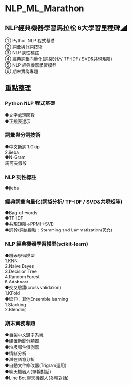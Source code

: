 # NLP_ML_Marathon
## NLP經典機器學習馬拉松 6大學習里程碑◢

① Python NLP 程式基礎<br>
② 詞彙與分詞技術<br>
③ NLP 詞性標註<br>
④ 經典詞彙向量化(詞袋分析/ TF-IDF / SVD&共現矩陣)<br>
⑤ NLP 經典機器學習模型<br>
⑥ 期末實務專題<br>

## 重點整理
### Python NLP 程式基礎<br>
●文字處理函數<br>
●正規表達示<br>
### 詞彙與分詞技術<br>
●中文斷詞
1.Ckip<br>
2.jieba<br>
●N-Gram<br>
馬可夫假設<br>
### NLP 詞性標註<br>
●jieba<br>
### 經典詞彙向量化(詞袋分析/ TF-IDF / SVD&共現矩陣)<br>
●Bag-of-words<br>
●TF-IDF<br>
●共現矩陣→PPMI→SVD<br>
●詞幹/詞條提取：Stemming and Lemmatization(英文)<br>
### NLP 經典機器學習模型(scikit-learn)<br>
●機器學習模型<br>
1.KNN<br>
2.Naive Bayes<br>
3.Decision Tree<br>
4.Random Forest<br>
5.Adaboost<br>
●交叉驗證(cross validation)<br>
1.KFold<br>
●延伸：其他Ensemble learning<br>
1.Stacking<br>
2.Blending<br>
### 期末實務專題<br>
●自製中文選字系統<br>
●建置新聞分類器<br>
●垃圾郵件偵測器<br>
●情緒分析<br>
●潛在語意分析<br>
●自動文件修改器(Trigram運用)<br>
●聊天機器人(單輪對話)<br>
●Line Bot 聊天機器人(多輪對話)<br>
